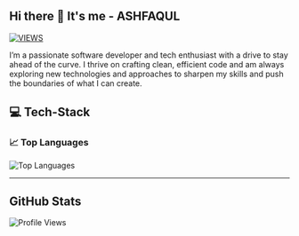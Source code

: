 ## Hi there 👋 It's me - ASHFAQUL
[![VIEWS](https://komarev.com/ghpvc/?username=awalashfaqul&color=blue&style=for-the-badge&label=PROFILE+VIEWS)](#)

I’m a passionate software developer and tech enthusiast with a drive to stay ahead of the curve. I thrive on crafting clean, efficient code and am always exploring new technologies and approaches to sharpen my skills and push the boundaries of what I can create.

## 💻 **Tech-Stack**


### 📈 Top Languages

![Top Languages](https://github-readme-stats.vercel.app/api/top-langs/?username=awalashfaqul&layout=compact&theme=default)

---

## **GitHub Stats**
![Profile Views](https://github-readme-stats.vercel.app/api?username=awalashfaqul&show_icons=true&theme=default&count_private=true)


<!--
**awalashfaqul/awalashfaqul** is a ✨ _special_ ✨ repository because its `README.md` (this file) appears on your GitHub profile.

Here are some ideas to get you started:

- 🔭 I’m currently working on ...
- 🌱 I’m currently learning ...
- 👯 I’m looking to collaborate on ...
- 🤔 I’m looking for help with ...
- 💬 Ask me about ...
- 📫 How to reach me: ...
- 😄 Pronouns: ...
- ⚡ Fun fact: ...
-->
